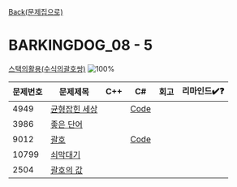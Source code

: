 [Back(문제집으로)](/Workbook/README.md)

# BARKINGDOG_08 - 5

[스택의활용(수식의괄호쌍)](https://github.com/encrypted-def/basic-algo-lecture/blob/master/workbook/0x08.md)
![100%](https://progress-bar.xyz/2/?scale=5&title=progress&width=500&color=babaca&suffix=/5)

| 문제번호 | 문제제목                             | C++ | C#  | 회고 | 리마인드✔️❓ |
| -------- | ------------------------------------ | --- | --- | ---- | ------------ |
| 4949     | [균형잡힌 세상](https://boj.kr/4949) |   | [Code](../Baekjoon/Silver/4949.cs) |   |              |
| 3986     | [좋은 단어](https://boj.kr/3986)     |     |     |      |              |
| 9012     | [괄호](https://boj.kr/9012)          |   | [Code](../Baekjoon/Silver/9012.cs) |   |              |
| 10799    | [쇠막대기](https://boj.kr/10799)     |     |     |      |              |
| 2504     | [괄호의 값](https://boj.kr/2504)     |     |     |      |              |
